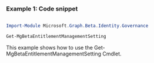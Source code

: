 ### Example 1: Code snippet

```powershell

Import-Module Microsoft.Graph.Beta.Identity.Governance

Get-MgBetaEntitlementManagementSetting

```
This example shows how to use the Get-MgBetaEntitlementManagementSetting Cmdlet.

